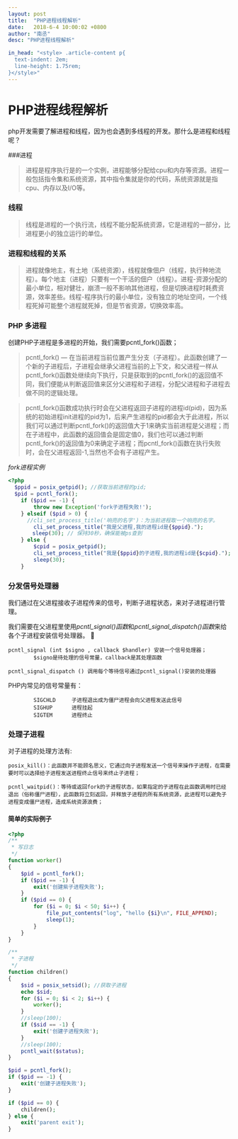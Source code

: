 ```yaml
---
layout: post
title:  "PHP进程线程解析"
date:   2018-6-4 10:00:02 +0800
author: "南丞"
desc: "PHP进程线程解析"

in_head: "<style> .article-content p{
  text-indent: 2em;
  line-height: 1.75rem;
}</style>"
---
```

# PHP进程线程解析

php开发需要了解进程和线程，因为也会遇到多线程的开发。那什么是进程和线程呢？

###进程

> 进程是程序执行是的一个实例，进程能够分配给cpu和内存等资源。进程一般包括指令集和系统资源，其中指令集就是你的代码，系统资源就是指cpu、内存以及I/O等。

### 线程

>线程是进程的一个执行流，线程不能分配系统资源，它是进程的一部分，比进程更小的独立运行的单位。

### 进程和线程的关系

>进程就像地主，有土地（系统资源），线程就像佃户（线程，执行种地流程）。每个地主（进程）只要有一个干活的佃户（线程）。进程-资源分配的最小单位，相对健壮，崩溃一般不影响其他进程，但是切换进程时耗费资源，效率差些。线程-程序执行的最小单位，没有独立的地址空间，一个线程死掉可能整个进程就死掉，但是节省资源，切换效率高。

### PHP 多进程

创建PHP子进程是多进程的开始，我们需要pcntl_fork()函数；

> pcntl_fork() — 在当前进程当前位置产生分支（子进程）。此函数创建了一个新的子进程后，子进程会继承父进程当前的上下文，和父进程一样从pcntl_fork()函数处继续向下执行，只是获取到的pcntl_fork()的返回值不同，我们便能从判断返回值来区分父进程和子进程，分配父进程和子进程去做不同的逻辑处理。

> pcntl_fork()函数成功执行时会在父进程返回子进程的进程id(pid)，因为系统的初始进程init进程的pid为1，后来产生进程的pid都会大于此进程，所以我们可以通过判断pcntl_fork()的返回值大于1来确实当前进程是父进程；而在子进程中，此函数的返回值会是固定值0，我们也可以通过判断pcntl_fork()的返回值为0来确定子进程；而pcntl_fork()函数在执行失败时，会在父进程返回-1,当然也不会有子进程产生。

*fork进程实例*

```php
<?php
  $ppid = posix_getpid(); //获取当前进程的pid;
  $pid = pcntl_fork();
    if ($pid == -1) {
        throw new Exception('fork子进程失败!');
    } elseif ($pid > 0) {
      //cli_set_process_title('响亮的名字')：为当前进程取一个响亮的名字。
        cli_set_process_title("我是父进程,我的进程id是{$ppid}.");
　　　　 sleep(30); // 保持30秒，确保能被ps查到
    } else {
        $cpid = posix_getpid();
        cli_set_process_title("我是{$ppid}的子进程,我的进程id是{$cpid}.");
        sleep(30);
    }
```

### 分发信号处理器

我们通过在父进程接收子进程传来的信号，判断子进程状态，来对子进程进行管理。

我们需要在父进程里使用*pcntl_signal()函数*和*pcntl_signal_dispatch()函数*来给各个子进程安装信号处理器。

```
pcntl_signal (int $signo , callback $handler) 安装一个信号处理器；
        $signo是待处理的信号常量，callback是其处理函数

pcntl_signal_dispatch () 调用每个等待信号通过pcntl_signal()安装的处理器
```
PHP内常见的信号常量有：

```
        SIGCHLD     子进程退出成为僵尸进程会向父进程发送此信号
        SIGHUP      进程挂起
        SIGTEM      进程终止
```

### 处理子进程
对子进程的处理方法有:

```
posix_kill()：此函数并不能顾名思义，它通过向子进程发送一个信号来操作子进程，在需要要时可以选择给子进程发送进程终止信号来终止子进程；

pcntl_waitpid()：等待或返回fork的子进程状态，如果指定的子进程在此函数调用时已经退出（俗称僵尸进程），此函数将立刻返回，并释放子进程的所有系统资源，此进程可以避免子进程变成僵尸进程，造成系统资源浪费；

```

#### 简单的实际例子

```php
<?php
/**
 * 写日志
 */
function worker()
{
    $pid = pcntl_fork();
    if ($pid == -1) {
        exit('创建紫子进程失败');
    }
    if ($pid == 0) {
        for ($i = 0; $i < 50; $i++) {
            file_put_contents("log", "hello {$i}\n", FILE_APPEND);
            sleep(1);
        }
    }
}

/**
 * 子进程
 */
function children()
{
    $sid = posix_setsid(); //获取子进程
    echo $sid;
    for ($i = 0; $i < 2; $i++) {
        worker();
    }
    //sleep(100);
    if ($sid == -1) {
        exit('创建子进程失败');
    }
    //sleep(100);
    pcntl_wait($status);
}

$pid = pcntl_fork();
if ($pid == -1) {
    exit('创建子进程失败');
}

if ($pid == 0) {
    children();
} else {
    exit('parent exit');
}
```